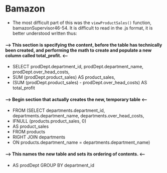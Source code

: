 # Bamazon

* The most difficult part of this was the `viewProductSales()` function, bamazonSupervisor46-54.  It is difficult to read in the .js format, it is better understood written thus:

#### --> This section is specifying the content, before the table has technically been created, and performing the math to create and populate a new column called total_profit. <--
- SELECT prodDept.department_id, prodDept.department_name, prodDept.over_head_costs,
- SUM (prodDept.product_sales) AS product_sales,
- (SUM (prodDept.product_sales) - prodDept.over_head_costs) AS total_profit 
#### --> Begin section that actually creates the new, temporary table <--
- FROM (SELECT departments.department_id, departments.department_name, departments.over_head_costs,
- IFNULL (products.product_sales, 0)
- AS product_sales 
- FROM products
- RIGHT JOIN departments
- ON products.department_name = departments.department_name)
#### --> This names the new table and sets its ordering of contents. <--
- AS prodDept GROUP BY department_id


